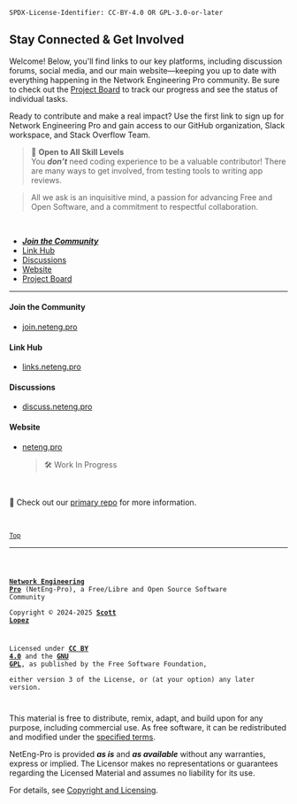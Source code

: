<!-- SPDX-License-Identifier: CC-BY-4.0 OR GPL-3.0-or-later -->

<!--
Network Engineering Pro (NetEng-Pro), a Free/Libre and Open Source Community
Copyright © 2024-2025 Scott Lopez

---

I. Creative Commons Attribution 4.0 International

Network Engineering Pro (the "Licensed Material") is licensed under Creative Commons Attribution 4.0 International ("CC BY 4.0").
To view a copy of this license, visit https://creativecommons.org/licenses/by/4.0/.

Per the terms of the License, you are free to distribute, remix, adapt, and build upon the Licensed Material for any purpose, even commercially.
You must give appropriate credit, provide a link to the License, and indicate if changes were made.

The Licensor offers the Licensed Material as-is and as-available, and makes no representations or warranties of any kind concerning the Licensed Material, whether express, implied, statutory, or other. This includes, without limitation, warranties of title, merchantability, fitness for a particular purpose, non-infringement, absence of latent or other defects, accuracy, or the presence or absence of errors, whether or not known or discoverable.

Permissions beyond the scope of this License—or instead of those permitted by this License—may be available as further defined within this document.

  SPDX Reference: https://spdx.org/licenses/CC-BY-4.0.html
  Canonical URL: https://creativecommons.org/licenses/by/4.0/

---

II. GNU General Public License

Network Engineering Pro is free software: you can redistribute it and/or modify it under the terms of the GNU General Public License ("GNU GPL") as published by the Free Software Foundation, either version 3 of the License, or (at your option) any later version.

This material is distributed in the hope that it will be useful, but WITHOUT ANY WARRANTY; without even the implied warranty of MERCHANTABILITY or
FITNESS FOR A PARTICULAR PURPOSE.

See the GNU General Public License for more details.

  SPDX Reference: https://spdx.org/licenses/GPL-3.0-or-later.html
  Canonical URL: https://www.gnu.org/licenses/gpl-3.0.html

---

Author: Scott Lopez
Email: <website@neteng.pro>
Web: <https://bio.neteng.pro>
-->

`SPDX-License-Identifier: CC-BY-4.0 OR GPL-3.0-or-later`

## <a id="top">Stay Connected & Get Involved</a>

Welcome! Below, you'll find links to our key platforms, including discussion forums, social media, and our main website—keeping you up to date with everything happening in the Network Engineering Pro community. Be sure to check out the [Project Board](https://github.com/orgs/NetEng-Pro/projects/3?pane=info) to track our progress and see the status of individual tasks.

Ready to contribute and make a real impact? Use the first link to sign up for Network Engineering Pro and gain access to our GitHub organization, Slack workspace, and Stack Overflow Team.

> 🌟 **Open to All Skill Levels**  
> You **_don’t_** need coding experience to be a valuable contributor! There are many ways to get involved, from testing tools to writing app reviews.  

> All we ask is an inquisitive mind, a passion for advancing Free and Open Software, and a commitment to respectful collaboration.

&nbsp;

- **_[Join the Community](#join)_**
- [Link Hub](#links)
- [Discussions](#discuss)
- [Website](#website)
- [Project Board](https://github.com/orgs/NetEng-Pro/projects/3?pane=info)

---

#### <a id="join">Join the Community</a>

- [join.neteng.pro](https://join.neteng.pro)


#### <a id="links">Link Hub</a>

- [links.neteng.pro](https://links.neteng.pro)

#### <a id="discuss">Discussions</a>

- [discuss.neteng.pro](https://discuss.neteng.pro)

#### <a id="website">Website</a>

- [neteng.pro](https://neteng.pro)

  > 🛠️ Work In Progress

&nbsp;

📌 Check out our [primary repo](https://github.com/NetEng-Pro/neteng-pro.github.io) for more information.

&nbsp;

<sub>[Top](#top)</sub>

---

<code style="height: 50vh; width: 100%; background: transparent; border: none; border-radius: 0; resize: none; outline: none;">

**[Network Engineering Pro](https://neteng.pro/)** (NetEng-Pro), a Free/Libre and Open Source Software Community  
Copyright &copy; 2024-2025 **[Scott Lopez](https://bio.neteng.pro)**

Licensed under **[CC BY 4.0](https://creativecommons.org/licenses/by/4.0/)** and the **[GNU GPL](https://spdx.org/licenses/GPL-3.0-or-later.html)**, as published by the Free Software Foundation,  
either version 3 of the License, or (at your option) any later version.

</code>

This material is free to distribute, remix, adapt, and build upon for any purpose, including commercial use. As free software, it can be redistributed and
modified under the [specified terms](https://github.com/NetEng-Pro/dev-neteng-pro/blob/master/LICENSE.md#gnu-gpl).

NetEng-Pro is provided **_as is_** and **_as available_** without any warranties, express or implied. The Licensor makes no representations or guarantees regarding the Licensed Material and assumes no liability for its use.

For details, see [Copyright and Licensing](https://github.com/NetEng-Pro/dev-neteng-pro/blob/master/LICENSE.md).
